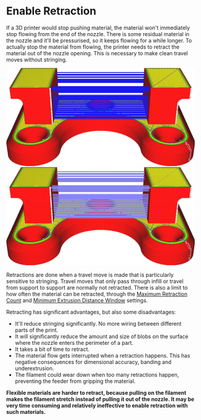 Enable Retraction
====
If a 3D printer would stop pushing material, the material won't immediately stop flowing from the end of the nozzle. There is some residual material in the nozzle and it'll be pressurised, so it keeps flowing for a while longer. To actually stop the material from flowing, the printer needs to retract the material out of the nozzle opening. This is necessary to make clean travel moves without stringing.

![Retractions disabled](images/retraction_enable_disabled.png)
![Retracted travel moves show as a lighter blue](images/retraction_enable_enabled.png)

Retractions are done when a travel move is made that is particularly sensitive to stringing. Travel moves that only pass through infill or travel from support to support are normally not retracted. There is also a limit to how often the material can be retracted, through the [Maximum Retraction Count](retraction_count_max.md) and [Minimum Extrusion Distance Window](retraction_extrusion_window.md) settings.

Retracting has significant advantages, but also some disadvantages:
* It'll reduce stringing significantly. No more wiring between different parts of the print.
* It will significantly reduce the amount and size of blobs on the surface where the nozzle enters the perimeter of a part.
* It takes a bit of time to retract.
* The material flow gets interrupted when a retraction happens. This has negative consequences for dimensional accuracy, banding and underextrusion.
* The filament could wear down when too many retractions happen, preventing the feeder from gripping the material.

**Flexible materials are harder to retract, because pulling on the filament makes the filament stretch instead of pulling it out of the nozzle. It may be very time consuming and relatively ineffective to enable retraction with such materials.**